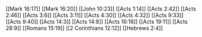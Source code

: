 [[Mark 16:17]]
[[Mark 16:20]]
[[John 10:23]]
[[Acts 1:14]]
[[Acts 2:42]]
[[Acts 2:46]]
[[Acts 3:6]]
[[Acts 3:11]]
[[Acts 4:30]]
[[Acts 4:32]]
[[Acts 9:33]]
[[Acts 9:40]]
[[Acts 14:3]]
[[Acts 14:8]]
[[Acts 16:18]]
[[Acts 19:11]]
[[Acts 28:9]]
[[Romans 15:19]]
[[2 Corinthians 12:12]]
[[Hebrews 2:4]]
